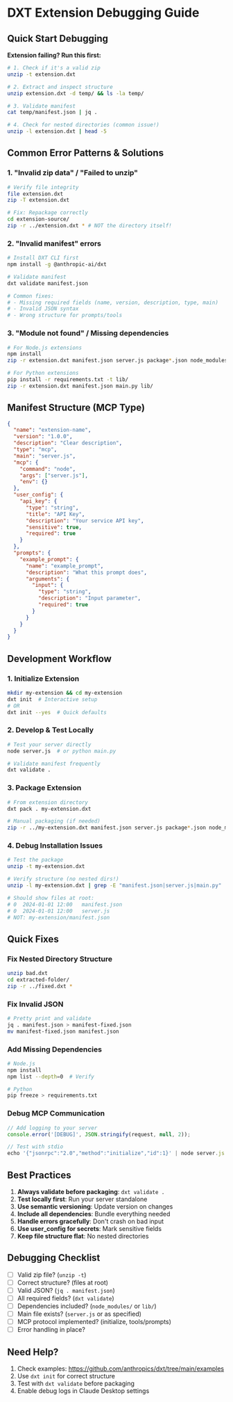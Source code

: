 # DXT Extension Debugging Guide

## Quick Start Debugging

**Extension failing? Run this first:**

```bash
# 1. Check if it's a valid zip
unzip -t extension.dxt

# 2. Extract and inspect structure
unzip extension.dxt -d temp/ && ls -la temp/

# 3. Validate manifest
cat temp/manifest.json | jq .

# 4. Check for nested directories (common issue!)
unzip -l extension.dxt | head -5
```

## Common Error Patterns & Solutions

### 1. "Invalid zip data" / "Failed to unzip"

```bash
# Verify file integrity
file extension.dxt
zip -T extension.dxt

# Fix: Repackage correctly
cd extension-source/
zip -r ../extension.dxt * # NOT the directory itself!
```

### 2. "Invalid manifest" errors

```bash
# Install DXT CLI first
npm install -g @anthropic-ai/dxt

# Validate manifest
dxt validate manifest.json

# Common fixes:
# - Missing required fields (name, version, description, type, main)
# - Invalid JSON syntax
# - Wrong structure for prompts/tools
```

### 3. "Module not found" / Missing dependencies

```bash
# For Node.js extensions
npm install
zip -r extension.dxt manifest.json server.js package*.json node_modules/

# For Python extensions
pip install -r requirements.txt -t lib/
zip -r extension.dxt manifest.json main.py lib/
```

## Manifest Structure (MCP Type)

```json
{
  "name": "extension-name",
  "version": "1.0.0",
  "description": "Clear description",
  "type": "mcp",
  "main": "server.js",
  "mcp": {
    "command": "node",
    "args": ["server.js"],
    "env": {}
  },
  "user_config": {
    "api_key": {
      "type": "string",
      "title": "API Key",
      "description": "Your service API key",
      "sensitive": true,
      "required": true
    }
  },
  "prompts": {
    "example_prompt": {
      "name": "example_prompt",
      "description": "What this prompt does",
      "arguments": {
        "input": {
          "type": "string",
          "description": "Input parameter",
          "required": true
        }
      }
    }
  }
}
```

## Development Workflow

### 1. Initialize Extension

```bash
mkdir my-extension && cd my-extension
dxt init  # Interactive setup
# OR
dxt init --yes  # Quick defaults
```

### 2. Develop & Test Locally

```bash
# Test your server directly
node server.js  # or python main.py

# Validate manifest frequently
dxt validate .
```

### 3. Package Extension

```bash
# From extension directory
dxt pack . my-extension.dxt

# Manual packaging (if needed)
zip -r ../my-extension.dxt manifest.json server.js package*.json node_modules/
```

### 4. Debug Installation Issues

```bash
# Test the package
unzip -t my-extension.dxt

# Verify structure (no nested dirs!)
unzip -l my-extension.dxt | grep -E "manifest.json|server.js|main.py"

# Should show files at root:
# 0  2024-01-01 12:00   manifest.json
# 0  2024-01-01 12:00   server.js
# NOT: my-extension/manifest.json
```

## Quick Fixes

### Fix Nested Directory Structure

```bash
unzip bad.dxt
cd extracted-folder/
zip -r ../fixed.dxt *
```

### Fix Invalid JSON

```bash
# Pretty print and validate
jq . manifest.json > manifest-fixed.json
mv manifest-fixed.json manifest.json
```

### Add Missing Dependencies

```bash
# Node.js
npm install
npm list --depth=0  # Verify

# Python
pip freeze > requirements.txt
```

### Debug MCP Communication

```javascript
// Add logging to your server
console.error('[DEBUG]', JSON.stringify(request, null, 2));

// Test with stdio
echo '{"jsonrpc":"2.0","method":"initialize","id":1}' | node server.js
```

## Best Practices

1. **Always validate before packaging**: `dxt validate .`
2. **Test locally first**: Run your server standalone
3. **Use semantic versioning**: Update version on changes
4. **Include all dependencies**: Bundle everything needed
5. **Handle errors gracefully**: Don't crash on bad input
6. **Use user_config for secrets**: Mark sensitive fields
7. **Keep file structure flat**: No nested directories

## Debugging Checklist

- [ ] Valid zip file? (`unzip -t`)
- [ ] Correct structure? (files at root)
- [ ] Valid JSON? (`jq . manifest.json`)
- [ ] All required fields? (`dxt validate`)
- [ ] Dependencies included? (`node_modules/` or `lib/`)
- [ ] Main file exists? (`server.js` or as specified)
- [ ] MCP protocol implemented? (initialize, tools/prompts)
- [ ] Error handling in place?

## Need Help?

1. Check examples: <https://github.com/anthropics/dxt/tree/main/examples>
2. Use `dxt init` for correct structure
3. Test with `dxt validate` before packaging
4. Enable debug logs in Claude Desktop settings
